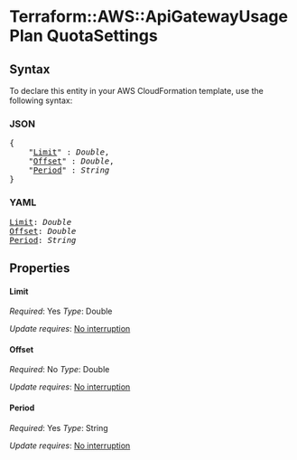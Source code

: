 # Terraform::AWS::ApiGatewayUsagePlan QuotaSettings

## Syntax

To declare this entity in your AWS CloudFormation template, use the following syntax:

### JSON

<pre>
{
    "<a href="#limit" title="Limit">Limit</a>" : <i>Double</i>,
    "<a href="#offset" title="Offset">Offset</a>" : <i>Double</i>,
    "<a href="#period" title="Period">Period</a>" : <i>String</i>
}
</pre>

### YAML

<pre>
<a href="#limit" title="Limit">Limit</a>: <i>Double</i>
<a href="#offset" title="Offset">Offset</a>: <i>Double</i>
<a href="#period" title="Period">Period</a>: <i>String</i>
</pre>

## Properties

#### Limit

_Required_: Yes
_Type_: Double

_Update requires_: [No interruption](https://docs.aws.amazon.com/AWSCloudFormation/latest/UserGuide/using-cfn-updating-stacks-update-behaviors.html#update-no-interrupt)

#### Offset

_Required_: No
_Type_: Double

_Update requires_: [No interruption](https://docs.aws.amazon.com/AWSCloudFormation/latest/UserGuide/using-cfn-updating-stacks-update-behaviors.html#update-no-interrupt)

#### Period

_Required_: Yes
_Type_: String

_Update requires_: [No interruption](https://docs.aws.amazon.com/AWSCloudFormation/latest/UserGuide/using-cfn-updating-stacks-update-behaviors.html#update-no-interrupt)

